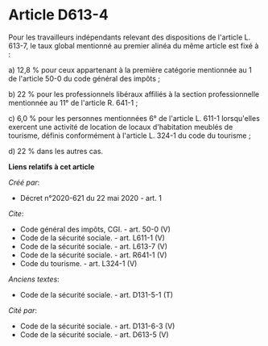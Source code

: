 # Article D613-4

Pour les travailleurs indépendants relevant des dispositions de l'article L. 613-7, le taux global mentionné au premier
alinéa du même article est fixé à : 

a) 12,8 % pour ceux appartenant à la première catégorie mentionnée au 1 de l'article 50-0 du code général des impôts ; 

b) 22 % pour les professionnels libéraux affiliés à la section professionnelle mentionnée au 11° de l'article R. 641-1 ; 

c) 6,0 % pour les personnes mentionnées 6° de l'article L. 611-1 lorsqu'elles exercent une activité de location de locaux
d'habitation meublés de tourisme, définis conformément à l'article L. 324-1 du code du tourisme ; 

d) 22 % dans les autres cas.

**Liens relatifs à cet article**

_Créé par_:

  - Décret n°2020-621 du 22 mai 2020 - art. 1

_Cite_:

  - Code général des impôts, CGI. - art. 50-0 (V)
  - Code de la sécurité sociale. - art. L611-1 (V)
  - Code de la sécurité sociale. - art. L613-7 (V)
  - Code de la sécurité sociale. - art. R641-1 (V)
  - Code du tourisme. - art. L324-1 (V)

_Anciens textes_:

  - Code de la sécurité sociale. - art. D131-5-1 (T)

_Cité par_:

  - Code de la sécurité sociale. - art. D131-6-3 (V)
  - Code de la sécurité sociale. - art. D613-5 (V)
